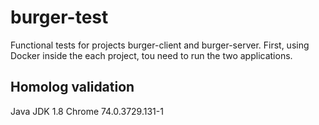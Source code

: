 # burger-test
Functional tests for projects burger-client and burger-server.
First, using Docker inside the each project, tou need to run the two applications.

## Homolog validation
Java JDK 1.8
Chrome 74.0.3729.131-1

